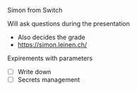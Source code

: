 Simon from Switch

Will ask questions during the presentation
 - Also decides the grade
 - https://simon.leinen.ch/


Expirements with parameters


- [ ] Write down
- [ ] Secrets management

